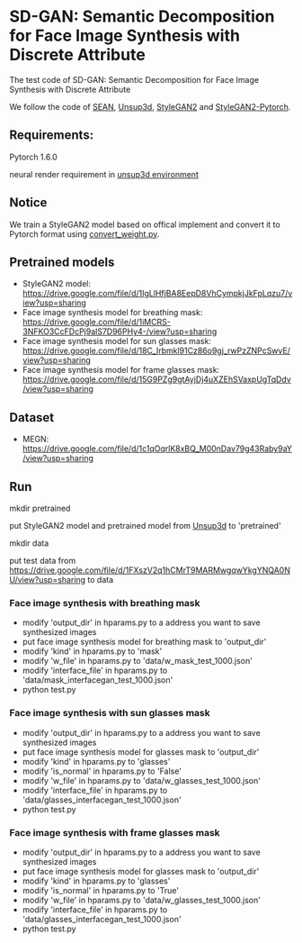 # SD-GAN: Semantic Decomposition for Face Image Synthesis with Discrete Attribute
The test code of SD-GAN: Semantic Decomposition for Face Image Synthesis with Discrete Attribute

We follow the code of [SEAN](https://github.com/ZPdesu/SEAN), [Unsup3d](https://github.com/elliottwu/unsup3d), [StyleGAN2](https://github.com/NVlabs/stylegan2) and [StyleGAN2-Pytorch](https://github.com/rosinality/stylegan2-pytorch).

## Requirements:
Pytorch 1.6.0

neural render requirement in [unsup3d environment](https://github.com/elliottwu/unsup3d/blob/master/environment.yml)



## Notice
We train a StyleGAN2 model based on offical implement and convert it to Pytorch format using [convert_weight.py](https://github.com/rosinality/stylegan2-pytorch/blob/master/convert_weight.py).

## Pretrained models
* StyleGAN2 model: https://drive.google.com/file/d/1IgLlHfjBA8EepD8VhCympkjJkFpLqzu7/view?usp=sharing
* Face image synthesis model for breathing mask: https://drive.google.com/file/d/1iMCRS-3NFKO3CcFDcPj9alS7D96PHy4-/view?usp=sharing
* Face image synthesis model for sun glasses mask: https://drive.google.com/file/d/18C_Irbmkl91Cz86o9gj_rwPzZNPcSwvE/view?usp=sharing
* Face image synthesis model for frame glasses mask: https://drive.google.com/file/d/15G9PZg9gtAyjDj4uXZEhSVaxpUgTqDdv/view?usp=sharing

## Dataset
* MEGN: https://drive.google.com/file/d/1c1qOqrlK8xBQ_M00nDav79g43Raby9aY/view?usp=sharing


## Run
mkdir pretrained

put StyleGAN2 model and pretrained model from [Unsup3d](https://github.com/elliottwu/unsup3d) to 'pretrained'

mkdir data

put test data from https://drive.google.com/file/d/1FXszV2q1hCMrT9MARMwgqwYkgYNQA0NU/view?usp=sharing to data


### Face image synthesis with breathing mask
* modify 'output_dir' in hparams.py to a address you want to save synthesized images
* put face image synthesis model for breathing mask to 'output_dir'
* modify 'kind' in hparams.py to 'mask'
* modify 'w_file' in hparams.py to 'data/w_mask_test_1000.json'
* modify 'interface_file' in hparams.py to 'data/mask_interfacegan_test_1000.json'
* python test.py

### Face image synthesis with sun glasses mask
* modify 'output_dir' in hparams.py to a address you want to save synthesized images
* put face image synthesis model for glasses mask to 'output_dir'
* modify 'kind' in hparams.py to 'glasses'  
* modify 'is_normal' in hparams.py to 'False'
* modify 'w_file' in hparams.py to 'data/w_glasses_test_1000.json'
* modify 'interface_file' in hparams.py to 'data/glasses_interfacegan_test_1000.json'
* python test.py

### Face image synthesis with frame glasses mask
* modify 'output_dir' in hparams.py to a address you want to save synthesized images
* put face image synthesis model for glasses mask to 'output_dir'
* modify 'kind' in hparams.py to 'glasses'
* modify 'is_normal' in hparams.py to 'True'
* modify 'w_file' in hparams.py to 'data/w_glasses_test_1000.json'
* modify 'interface_file' in hparams.py to 'data/glasses_interfacegan_test_1000.json'
* python test.py